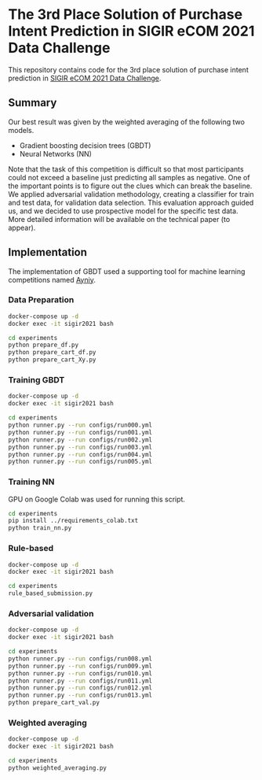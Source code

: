 # The 3rd Place Solution of Purchase Intent Prediction in SIGIR eCOM 2021 Data Challenge

This repository contains code for the 3rd place solution of purchase intent prediction in [SIGIR eCOM 2021 Data Challenge](https://sigir-ecom.github.io/data-task.html).

## Summary

Our best result was given by the weighted averaging of the following two models.

- Gradient boosting decision trees (GBDT)
- Neural Networks (NN)

Note that the task of this competition is difficult so that most participants could not exceed a baseline just predicting all samples as negative.
One of the important points is to figure out the clues which can break the baseline.
We applied adversarial validation methodology, creating a classifier for train and test data, for validation data selection.
This evaluation approach guided us, and we decided to use prospective model for the specific test data.
More detailed information will be available on the technical paper (to appear).

## Implementation

The implementation of GBDT used a supporting tool for machine learning competitions named [Ayniy](https://github.com/upura/ayniy).

### Data Preparation

```bash
docker-compose up -d
docker exec -it sigir2021 bash
```
```bash
cd experiments
python prepare_df.py
python prepare_cart_df.py
python prepare_cart_Xy.py
```

### Training GBDT

```bash
docker-compose up -d
docker exec -it sigir2021 bash
```
```bash
cd experiments
python runner.py --run configs/run000.yml
python runner.py --run configs/run001.yml
python runner.py --run configs/run002.yml
python runner.py --run configs/run003.yml
python runner.py --run configs/run004.yml
python runner.py --run configs/run005.yml
```

### Training NN

GPU on Google Colab was used for running this script.

```bash
cd experiments
pip install ../requirements_colab.txt
python train_nn.py
```

### Rule-based

```bash
docker-compose up -d
docker exec -it sigir2021 bash
```
```bash
cd experiments
rule_based_submission.py
```

### Adversarial validation

```bash
docker-compose up -d
docker exec -it sigir2021 bash
```
```bash
cd experiments
python runner.py --run configs/run008.yml
python runner.py --run configs/run009.yml
python runner.py --run configs/run010.yml
python runner.py --run configs/run011.yml
python runner.py --run configs/run012.yml
python runner.py --run configs/run013.yml
python prepare_cart_val.py
```

### Weighted averaging

```bash
docker-compose up -d
docker exec -it sigir2021 bash
```
```bash
cd experiments
python weighted_averaging.py
```
